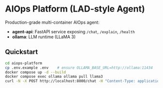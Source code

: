 # AIOps Platform (LAD-style Agent)

Production-grade multi-container AIOps agent:
- **agent-api**: FastAPI service exposing `/chat`, `/explain`, `/health`
- **ollama**: LLM runtime (LLaMA 3)

## Quickstart

```bash
cd aiops-platform
cp .env.example .env    # ensure OLLAMA_BASE_URL=http://ollama:11434
docker compose up -d --build
docker compose exec ollama ollama pull llama3
curl -N -X POST http://localhost:8000/chat -H "Content-Type: application/json" -d '{"prompt":"Hello"}'
